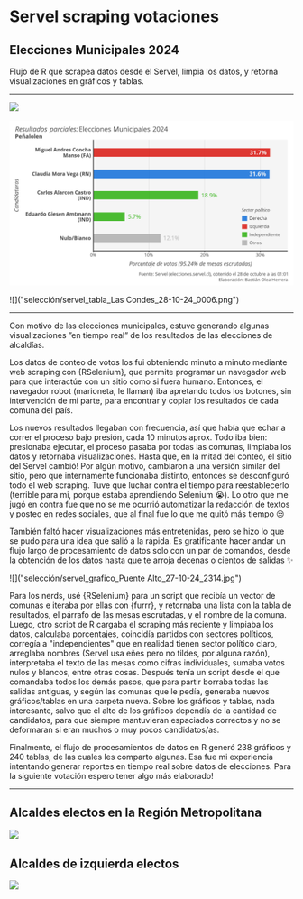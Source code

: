 # Servel scraping votaciones

## Elecciones Municipales 2024

Flujo de R que scrapea datos desde el Servel, limpia los datos, y retorna visualizaciones en gráficos y tablas.

----

![](selección/servel_resultados_multi_28-10-24_1054_c2.png)

![](selección/servel_grafico_Peñalolen_28-10-24_0101.jpg)

![]("selección/servel_tabla_Las Condes_28-10-24_0006.png")


----


Con motivo de las elecciones municipales, estuve generando algunas visualizaciones ”en tiempo real” de los resultados de las elecciones de alcaldías. 

Los datos de conteo de votos los fui obteniendo minuto a minuto mediante web scraping con {RSelenium}, que permite programar un navegador web para que interactúe con un sitio como si fuera humano. Entonces, el navegador robot (marioneta, le llaman) iba apretando todos los botones, sin intervención de mi parte, para encontrar y copiar los resultados de cada comuna del país.

Los nuevos resultados llegaban con frecuencia, así que había que echar a correr el proceso bajo presión, cada 10 minutos aprox. Todo iba bien: presionaba ejecutar, el proceso pasaba por todas las comunas, limpiaba los datos y retornaba visualizaciones. Hasta que, en la mitad del conteo, el sitio del Servel cambió! Por algún motivo, cambiaron a una versión similar del sitio, pero que internamente funcionaba distinto, entonces se desconfiguró todo el web scraping. Tuve que luchar contra el tiempo para reestablecerlo (terrible para mi, porque estaba aprendiendo Selenium 😭). Lo otro que me jugó en contra fue que no se me ocurrió automatizar la redacción de textos y posteo en redes sociales, que al final fue lo que me quitó más tiempo 😒

También faltó hacer visualizaciones más entretenidas, pero se hizo lo que se pudo para una idea que salió a la rápida. Es gratificante hacer andar un flujo largo de procesamiento de datos solo con un par de comandos, desde la obtención de los datos hasta que te arroja decenas o cientos de salidas ✨

![]("selección/servel_grafico_Puente Alto_27-10-24_2314.jpg")

Para los nerds, usé {RSelenium} para un script que recibía un vector de comunas e iteraba por ellas con {furrr}, y retornaba una lista con la tabla de resultados, el párrafo de las mesas escrutadas, y el nombre de la comuna. Luego, otro script de R cargaba el scraping más reciente y limpiaba los datos, calculaba porcentajes, coincidía partidos con sectores políticos, corregía a "independientes" que en realidad tienen sector político claro, arreglaba nombres (Servel usa eñes pero no tildes, por alguna razón), interpretaba el texto de las mesas como cifras individuales, sumaba votos nulos y blancos, entre otras cosas. Después tenía un script desde el que comandaba todos los demás pasos, que para partir borraba todas las salidas antiguas, y según las comunas que le pedía, generaba nuevos gráficos/tablas en una carpeta nueva. Sobre los gráficos y tablas, nada interesante, salvo que el alto de los gráficos dependía de la cantidad de candidatos, para que siempre mantuvieran espaciados correctos y no se deformaran si eran muchos o muy pocos candidatos/as.

Finalmente, el flujo de procesamientos de datos en R generó 238 gráficos y 240 tablas, de las cuales les comparto algunas. Esa fue mi experiencia intentando generar reportes en tiempo real sobre datos de elecciones. Para la siguiente votación espero tener algo más elaborado!

----

## Alcaldes electos en la Región Metropolitana
![](selección/servel_tabla_ganadores_rm_28-10-24_1054.png)

## Alcaldes de izquierda electos
![](selección/servel_tabla_ganadores_izq_28-10-24_1054.png)
